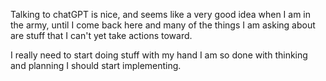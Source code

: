 Talking to chatGPT is nice, and seems like a very good idea when I am in the army, until I come back here and many of the things I am asking about are stuff that I can't yet take actions toward.

I really need to start doing stuff with my hand I am so done with thinking and planning I should start implementing.

